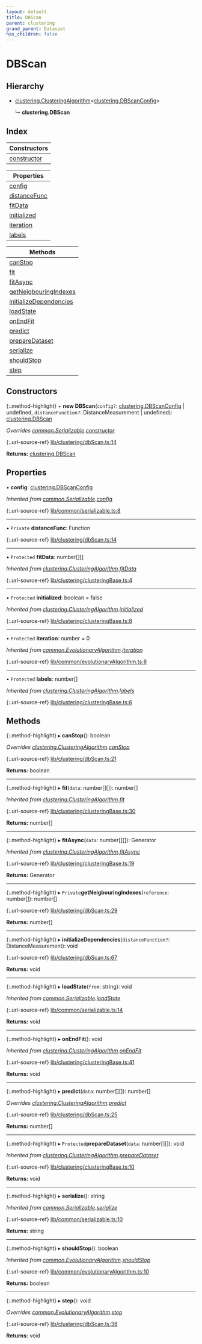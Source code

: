 ```yaml
---
layout: default
title: DBScan
parent: clustering
grand_parent: Dataspot
has_children: false
---
```


# DBScan

## Hierarchy

* [clustering.ClusteringAlgorithm](clustering_clusteringalgorithm)\<[clustering.DBScanConfig](clustering_dbscanconfig)>

  ↳ **clustering.DBScan**

## Index

| Constructors |
|-----------|
| [constructor](#constructor) |

| Properties |
|-----------|
| [config](#config) |
| [distanceFunc](#distancefunc) |
| [fitData](#fitdata) |
| [initialized](#initialized) |
| [iteration](#iteration) |
| [labels](#labels) |

| Methods |
|-----------|
| [canStop](#canstop) |
| [fit](#fit) |
| [fitAsync](#fitasync) |
| [getNeigbouringIndexes](#getneigbouringindexes) |
| [initializeDependencies](#initializedependencies) |
| [loadState](#loadstate) |
| [onEndFit](#onendfit) |
| [predict](#predict) |
| [prepareDataset](#preparedataset) |
| [serialize](#serialize) |
| [shouldStop](#shouldstop) |
| [step](#step) |

## Constructors

{:.method-highlight}
\+ **new DBScan**(`config?`: [clustering.DBScanConfig](clustering_dbscanconfig) \| undefined, `distanceFunction?`: DistanceMeasurement \| undefined): [clustering.DBScan](clustering_dbscan)

*Overrides [common.Serializable](common_serializable).[constructor](common_serializable#constructor)*

{:.url-source-ref}
[lib/clustering/dbScan.ts:14](https://github.com/ascentcore/dataspot/blob/ab10b2a/lib/clustering/dbScan.ts#L14)

**Returns:** [clustering.DBScan](clustering_dbscan)

## Properties

•  **config**: [clustering.DBScanConfig](clustering_dbscanconfig)

*Inherited from [common.Serializable](common_serializable).[config](common_serializable#config)*

{:.url-source-ref}
[lib/common/serializable.ts:8](https://github.com/ascentcore/dataspot/blob/ab10b2a/lib/common/serializable.ts#L8)

___

• `Private` **distanceFunc**: Function

{:.url-source-ref}
[lib/clustering/dbScan.ts:14](https://github.com/ascentcore/dataspot/blob/ab10b2a/lib/clustering/dbScan.ts#L14)

___

• `Protected` **fitData**: number[][]

*Inherited from [clustering.ClusteringAlgorithm](clustering_clusteringalgorithm).[fitData](clustering_clusteringalgorithm#fitdata)*

{:.url-source-ref}
[lib/clustering/clusteringBase.ts:4](https://github.com/ascentcore/dataspot/blob/ab10b2a/lib/clustering/clusteringBase.ts#L4)

___

• `Protected` **initialized**: boolean = false

*Inherited from [clustering.ClusteringAlgorithm](clustering_clusteringalgorithm).[initialized](clustering_clusteringalgorithm#initialized)*

{:.url-source-ref}
[lib/clustering/clusteringBase.ts:8](https://github.com/ascentcore/dataspot/blob/ab10b2a/lib/clustering/clusteringBase.ts#L8)

___

• `Protected` **iteration**: number = 0

*Inherited from [common.EvolutionaryAlgorithm](common_evolutionaryalgorithm).[iteration](common_evolutionaryalgorithm#iteration)*

{:.url-source-ref}
[lib/common/evolutionaryAlgorithm.ts:8](https://github.com/ascentcore/dataspot/blob/ab10b2a/lib/common/evolutionaryAlgorithm.ts#L8)

___

• `Protected` **labels**: number[]

*Inherited from [clustering.ClusteringAlgorithm](clustering_clusteringalgorithm).[labels](clustering_clusteringalgorithm#labels)*

{:.url-source-ref}
[lib/clustering/clusteringBase.ts:6](https://github.com/ascentcore/dataspot/blob/ab10b2a/lib/clustering/clusteringBase.ts#L6)

## Methods

{:.method-highlight}
▸ **canStop**(): boolean

*Overrides [clustering.ClusteringAlgorithm](clustering_clusteringalgorithm).[canStop](clustering_clusteringalgorithm#canstop)*

{:.url-source-ref}
[lib/clustering/dbScan.ts:21](https://github.com/ascentcore/dataspot/blob/ab10b2a/lib/clustering/dbScan.ts#L21)

**Returns:** boolean

___

{:.method-highlight}
▸ **fit**(`data`: number[][]): number[]

*Inherited from [clustering.ClusteringAlgorithm](clustering_clusteringalgorithm).[fit](clustering_clusteringalgorithm#fit)*

{:.url-source-ref}
[lib/clustering/clusteringBase.ts:30](https://github.com/ascentcore/dataspot/blob/ab10b2a/lib/clustering/clusteringBase.ts#L30)

**Returns:** number[]

___

{:.method-highlight}
▸ **fitAsync**(`data`: number[][]): Generator

*Inherited from [clustering.ClusteringAlgorithm](clustering_clusteringalgorithm).[fitAsync](clustering_clusteringalgorithm#fitasync)*

{:.url-source-ref}
[lib/clustering/clusteringBase.ts:19](https://github.com/ascentcore/dataspot/blob/ab10b2a/lib/clustering/clusteringBase.ts#L19)

**Returns:** Generator

___

{:.method-highlight}
▸ `Private`**getNeigbouringIndexes**(`reference`: number[]): number[]

{:.url-source-ref}
[lib/clustering/dbScan.ts:29](https://github.com/ascentcore/dataspot/blob/ab10b2a/lib/clustering/dbScan.ts#L29)

**Returns:** number[]

___

{:.method-highlight}
▸ **initializeDependencies**(`distanceFunction?`: DistanceMeasurement): void

{:.url-source-ref}
[lib/clustering/dbScan.ts:67](https://github.com/ascentcore/dataspot/blob/ab10b2a/lib/clustering/dbScan.ts#L67)

**Returns:** void

___

{:.method-highlight}
▸ **loadState**(`from`: string): void

*Inherited from [common.Serializable](common_serializable).[loadState](common_serializable#loadstate)*

{:.url-source-ref}
[lib/common/serializable.ts:14](https://github.com/ascentcore/dataspot/blob/ab10b2a/lib/common/serializable.ts#L14)

**Returns:** void

___

{:.method-highlight}
▸ **onEndFit**(): void

*Inherited from [clustering.ClusteringAlgorithm](clustering_clusteringalgorithm).[onEndFit](clustering_clusteringalgorithm#onendfit)*

{:.url-source-ref}
[lib/clustering/clusteringBase.ts:41](https://github.com/ascentcore/dataspot/blob/ab10b2a/lib/clustering/clusteringBase.ts#L41)

**Returns:** void

___

{:.method-highlight}
▸ **predict**(`data`: number[][]): number[]

*Overrides [clustering.ClusteringAlgorithm](clustering_clusteringalgorithm).[predict](clustering_clusteringalgorithm#predict)*

{:.url-source-ref}
[lib/clustering/dbScan.ts:25](https://github.com/ascentcore/dataspot/blob/ab10b2a/lib/clustering/dbScan.ts#L25)

**Returns:** number[]

___

{:.method-highlight}
▸ `Protected`**prepareDataset**(`data`: number[][]): void

*Inherited from [clustering.ClusteringAlgorithm](clustering_clusteringalgorithm).[prepareDataset](clustering_clusteringalgorithm#preparedataset)*

{:.url-source-ref}
[lib/clustering/clusteringBase.ts:10](https://github.com/ascentcore/dataspot/blob/ab10b2a/lib/clustering/clusteringBase.ts#L10)

**Returns:** void

___

{:.method-highlight}
▸ **serialize**(): string

*Inherited from [common.Serializable](common_serializable).[serialize](common_serializable#serialize)*

{:.url-source-ref}
[lib/common/serializable.ts:10](https://github.com/ascentcore/dataspot/blob/ab10b2a/lib/common/serializable.ts#L10)

**Returns:** string

___

{:.method-highlight}
▸ **shouldStop**(): boolean

*Inherited from [common.EvolutionaryAlgorithm](common_evolutionaryalgorithm).[shouldStop](common_evolutionaryalgorithm#shouldstop)*

{:.url-source-ref}
[lib/common/evolutionaryAlgorithm.ts:10](https://github.com/ascentcore/dataspot/blob/ab10b2a/lib/common/evolutionaryAlgorithm.ts#L10)

**Returns:** boolean

___

{:.method-highlight}
▸ **step**(): void

*Overrides [common.EvolutionaryAlgorithm](common_evolutionaryalgorithm).[step](common_evolutionaryalgorithm#step)*

{:.url-source-ref}
[lib/clustering/dbScan.ts:38](https://github.com/ascentcore/dataspot/blob/ab10b2a/lib/clustering/dbScan.ts#L38)

**Returns:** void

